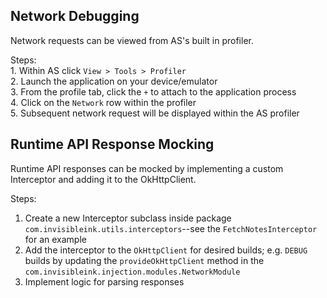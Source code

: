 
## Network Debugging
Network requests can be viewed from AS's built in profiler.

Steps:  
    1. Within AS click `View > Tools > Profiler`  
    2. Launch the application on your device/emulator  
    3. From the profile tab, click the `+` to attach to the application process  
    4. Click on the `Network` row within the profiler  
    5. Subsequent network request will be displayed within the AS profiler

## Runtime API Response Mocking
Runtime API responses can be mocked by implementing a custom Interceptor and adding it to
the OkHttpClient.

Steps:
   1. Create a new Interceptor subclass inside package `com.invisibleink.utils.interceptors`--see the `FetchNotesInterceptor` for an example
   2. Add the interceptor to the `OkHttpClient` for desired builds; e.g. `DEBUG` builds by updating the `provideOkHttpClient` method in the `com.invisibleink.injection.modules.NetworkModule`
   3. Implement logic for parsing responses